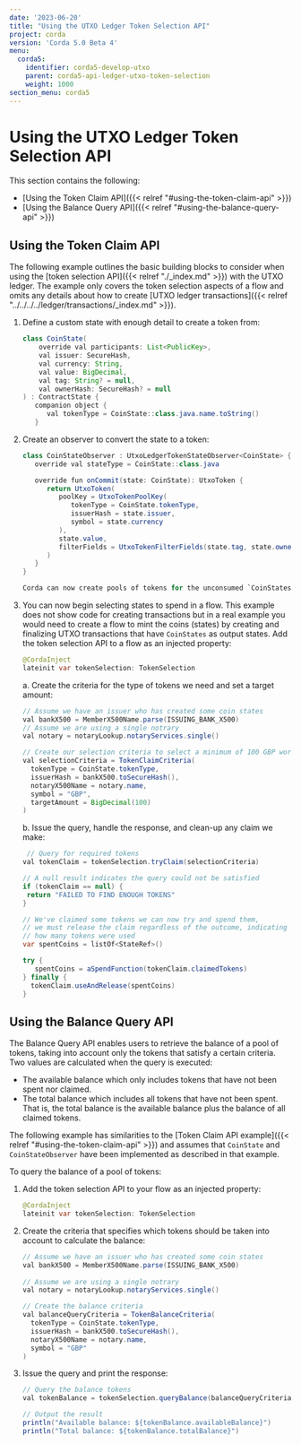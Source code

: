 ```yaml
---
date: '2023-06-20'
title: "Using the UTXO Ledger Token Selection API"
project: corda
version: 'Corda 5.0 Beta 4'
menu:
  corda5:
    identifier: corda5-develop-utxo
    parent: corda5-api-ledger-utxo-token-selection
    weight: 1000
section_menu: corda5
---
```


# Using the UTXO Ledger Token Selection API
This section contains the following:
* [Using the Token Claim API]({{< relref "#using-the-token-claim-api" >}})
* [Using the Balance Query API]({{< relref "#using-the-balance-query-api" >}})


## Using the Token Claim API

The following example outlines the basic building blocks to consider when using the [token selection API]({{< relref "./_index.md" >}}) with the UTXO ledger. The example only covers the token selection aspects of a flow and omits any details about how to create [UTXO ledger transactions]({{< relref "../../../../ledger/transactions/_index.md" >}}).

1. Define a custom state with enough detail to create a token from:
   ```java
   class CoinState(
       override val participants: List<PublicKey>,
       val issuer: SecureHash,
       val currency: String,
       val value: BigDecimal,
       val tag: String? = null,
       val ownerHash: SecureHash? = null
   ) : ContractState {
      companion object {
         val tokenType = CoinState::class.java.name.toString()
      }
2. Create an observer to convert the state to a token:
   ```java
   class CoinStateObserver : UtxoLedgerTokenStateObserver<CoinState> {
      override val stateType = CoinState::class.java

      override fun onCommit(state: CoinState): UtxoToken {
         return UtxoToken(
            poolKey = UtxoTokenPoolKey(
               tokenType = CoinState.tokenType,
               issuerHash = state.issuer,
               symbol = state.currency
            ),
            state.value,
            filterFields = UtxoTokenFilterFields(state.tag, state.ownerHash)
         )
      }
   }

   Corda can now create pools of tokens for the unconsumed `CoinStates`.

3. You can now begin selecting states to spend in a flow. This example does not show code for creating transactions but in a real example you would need to create a flow to mint the coins (states) by creating and finalizing UTXO transactions that have `CoinStates` as output states. Add the token selection API to a flow as an injected property:
   ```java
   @CordaInject
   lateinit var tokenSelection: TokenSelection
   ```

   a. Create the criteria for the type of tokens we need and set a target amount:
      ```java
      // Assume we have an issuer who has created some coin states
      val bankX500 = MemberX500Name.parse(ISSUING_BANK_X500) 
      // Assume we are using a single notrary
      val notary = notaryLookup.notaryServices.single()

      // Create our selection criteria to select a minimum of 100 GBP worth of coins
      val selectionCriteria = TokenClaimCriteria(
        tokenType = CoinState.tokenType,
        issuerHash = bankX500.toSecureHash(),
        notaryX500Name = notary.name,
        symbol = "GBP",
        targetAmount = BigDecimal(100)
      )
      ```

   b. Issue the query, handle the response, and clean-up any claim we make:
      ```java
       // Query for required tokens
      val tokenClaim = tokenSelection.tryClaim(selectionCriteria)
 
      // A null result indicates the query could not be satisfied
      if (tokenClaim == null) {
       return "FAILED TO FIND ENOUGH TOKENS"
      }
 
      // We've claimed some tokens we can now try and spend them,
      // we must release the claim regardless of the outcome, indicating
      // how many tokens were used
      var spentCoins = listOf<StateRef>()
 
      try {
         spentCoins = aSpendFunction(tokenClaim.claimedTokens)
      } finally {
        tokenClaim.useAndRelease(spentCoins)
      }
      ```

## Using the Balance Query API

The Balance Query API enables users to retrieve the balance of a pool of tokens, taking into account only the tokens that satisfy a certain criteria. Two values are calculated when the query is executed:
* The available balance which only includes tokens that have not been spent nor claimed. 
* The total balance which includes all tokens that have not been spent. That is, the total balance is the available balance plus the balance of all claimed tokens.

The following example has similarities to the [Token Claim API example]({{< relref "#using-the-token-claim-api" >}}) and assumes that `CoinState` and `CoinStateObserver` have been implemented as described in that example.

To query the balance of a pool of tokens:

1. Add the token selection API to your flow as an injected property:
   ```java
   @CordaInject
   lateinit var tokenSelection: TokenSelection
   ```
2. Create the criteria that specifies which tokens should be taken into account to calculate the balance:
   ```java
   // Assume we have an issuer who has created some coin states
   val bankX500 = MemberX500Name.parse(ISSUING_BANK_X500) 
 
   // Assume we are using a single notrary
   val notary = notaryLookup.notaryServices.single()

   // Create the balance criteria
   val balanceQueryCriteria = TokenBalanceCriteria(
     tokenType = CoinState.tokenType,
     issuerHash = bankX500.toSecureHash(),
     notaryX500Name = notary.name,
     symbol = "GBP"
   )
   ```
3. Issue the query and print the response:
   ```java
   // Query the balance tokens
   val tokenBalance = tokenSelection.queryBalance(balanceQueryCriteria)!!

   // Output the result
   println("Available balance: ${tokenBalance.availableBalance}")
   println("Total balance: ${tokenBalance.totalBalance}")
   ```